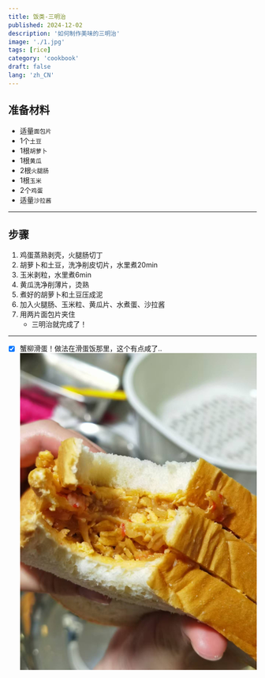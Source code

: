 ```yaml
---
title: 饭类-三明治
published: 2024-12-02
description: '如何制作美味的三明治'
image: './1.jpg'
tags: [rice]
category: 'cookbook'
draft: false
lang: 'zh_CN'
---
```


## 准备材料  
- 适量`面包片`  
- 1个`土豆`  
- 1根`胡萝卜`  
- 1根`黄瓜`  
- 2根`火腿肠`  
- 1根`玉米`  
- 2个`鸡蛋`  
- 适量`沙拉酱`  

***********

## 步骤  
1. 鸡蛋蒸熟剥壳，火腿肠切丁    
2. 胡萝卜和土豆，洗净削皮切片，水里煮20min  
3. 玉米剥粒，水里煮6min  
4. 黄瓜洗净削薄片，烫熟   
5. 煮好的胡萝卜和土豆压成泥  
6. 加入火腿肠、玉米粒、黄瓜片、水煮蛋、沙拉酱  
7. 用两片面包片夹住  
    - 三明治就完成了！  

***********

- [x] 蟹柳滑蛋！做法在滑蛋饭那里，这个有点咸了..  
![2](./2.jpg)


